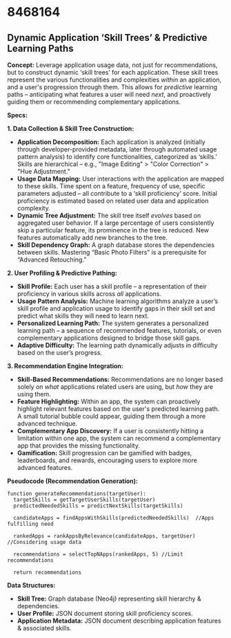 # 8468164

## Dynamic Application ‘Skill Trees’ & Predictive Learning Paths

**Concept:** Leverage application usage data, not just for recommendations, but to construct dynamic ‘skill trees’ for each application.  These skill trees represent the various functionalities and complexities *within* an application, and a user's progression through them. This allows for *predictive* learning paths – anticipating what features a user will need *next*, and proactively guiding them or recommending complementary applications.

**Specs:**

**1. Data Collection & Skill Tree Construction:**

*   **Application Decomposition:**  Each application is analyzed (initially through developer-provided metadata, later through automated usage pattern analysis) to identify core functionalities, categorized as ‘skills.’  Skills are hierarchical – e.g., "Image Editing" > "Color Correction" > "Hue Adjustment."
*   **Usage Data Mapping:**  User interactions with the application are mapped to these skills.  Time spent on a feature, frequency of use, specific parameters adjusted – all contribute to a ‘skill proficiency’ score.  Initial proficiency is estimated based on related user data and application complexity.
*   **Dynamic Tree Adjustment:** The skill tree itself *evolves* based on aggregated user behavior.  If a large percentage of users consistently skip a particular feature, its prominence in the tree is reduced. New features automatically add new branches to the tree.
*   **Skill Dependency Graph:** A graph database stores the dependencies between skills.  Mastering “Basic Photo Filters” is a prerequisite for “Advanced Retouching.”

**2. User Profiling & Predictive Pathing:**

*   **Skill Profile:** Each user has a skill profile – a representation of their proficiency in various skills across *all* applications.
*   **Usage Pattern Analysis:** Machine learning algorithms analyze a user’s skill profile and application usage to identify gaps in their skill set and predict what skills they will need to learn next.
*   **Personalized Learning Path:** The system generates a personalized learning path – a sequence of recommended features, tutorials, or even complementary applications designed to bridge those skill gaps.
*   **Adaptive Difficulty:** The learning path dynamically adjusts in difficulty based on the user’s progress.

**3.  Recommendation Engine Integration:**

*   **Skill-Based Recommendations:**  Recommendations are no longer based solely on *what* applications related users are using, but *how* they are using them.
*   **Feature Highlighting:** Within an app, the system can proactively highlight relevant features based on the user's predicted learning path.  A small tutorial bubble could appear, guiding them through a more advanced technique.
*   **Complementary App Discovery:** If a user is consistently hitting a limitation within one app, the system can recommend a complementary app that provides the missing functionality.
*   **Gamification:**  Skill progression can be gamified with badges, leaderboards, and rewards, encouraging users to explore more advanced features.

**Pseudocode (Recommendation Generation):**

```
function generateRecommendations(targetUser):
  targetSkills = getTargetUserSkills(targetUser)
  predictedNeededSkills = predictNextSkills(targetSkills)
  
  candidateApps = findAppsWithSkills(predictedNeededSkills)  //Apps fulfilling need

  rankedApps = rankAppsByRelevance(candidateApps, targetUser) //Considering usage data

  recommendations = selectTopNApps(rankedApps, 5) //Limit recommendations
  
  return recommendations
```

**Data Structures:**

*   **Skill Tree:** Graph database (Neo4j) representing skill hierarchy & dependencies.
*   **User Profile:** JSON document storing skill proficiency scores.
*   **Application Metadata:** JSON document describing application features & associated skills.